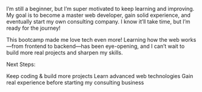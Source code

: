 I’m still a beginner, but I’m super motivated to keep learning and improving. My goal is to become a master web developer, gain solid experience, and eventually start my own consulting company. I know it’ll take time, but I’m ready for the journey!

This bootcamp made me love tech even more! Learning how the web works—from frontend to backend—has been eye-opening, and I can’t wait to build more real projects and sharpen my skills.

Next Steps:

Keep coding & build more projects
Learn advanced web technologies
Gain real experience before starting my consulting business
